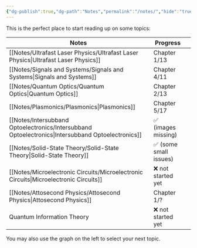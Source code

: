 ```yaml
---
{"dg-publish":true,"dg-path":"Notes","permalink":"/notes/","hide":"true","dgShowBacklinks":"false","dgShowLocalGraph":true,"updated":"2025-02-04T22:08:43.000+01:00"}
---
```


This is the perfect place to start reading up on some topics:

| Notes                                                                                             | Progress              |     |
| ------------------------------------------------------------------------------------------------- | --------------------- | --- |
| [[Notes/Ultrafast Laser Physics/Ultrafast Laser Physics\|Ultrafast Laser Physics]]                | Chapter 1/13          |     |
| [[Notes/Signals and Systems/Signals and Systems\|Signals and Systems]]                            | Chapter 4/11          |     |
| [[Notes/Quantum Optics/Quantum Optics\|Quantum Optics]]                                           | Chapter 2/13          |     |
| [[Notes/Plasmonics/Plasmonics\|Plasmonics]]                                                       | Chapter 5/17          |     |
| [[Notes/Intersubband Optoelectronics/Intersubband Optoelectronics\|Intersubband Optoelectronics]] | ✅ (images missing)    |     |
| [[Notes/Solid-State Theory/Solid-State Theory\|Solid-State Theory]]                               | ✅ (some small issues) |     |
| [[Notes/Microelectronic Circuits/Microelectronic Circuits\|Microelectronic Circuits]]             | ❌ not started yet     |     |
| [[Notes/Attosecond Physics/Attosecond Physics\|Attosecond Physics]]                               | Chapter 1/?           |     |
| Quantum Information Theory                                                                        | ❌ not started yet     |     |

You may also use the graph on the left to select your next topic.